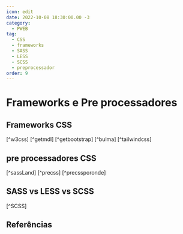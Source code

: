 ```yaml
---
icon: edit
date: 2022-10-08 18:30:00.00 -3
category:
  - PWEB
tag:
  - CSS
  - frameworks
  - SASS
  - LESS
  - SCSS
  - preprocessador
order: 9
---
```


# Frameworks e Pre processadores

## Frameworks CSS

[^w3css] [^getmdl] [^getbootstrap] [^bulma] [^tailwindcss] 


## pre processadores CSS

[^sassLand] [^precss] [^precssporonde]

## SASS vs LESS vs SCSS

[^SCSS]


## Referências

<!-- @include: ../bib/bib.md -->
